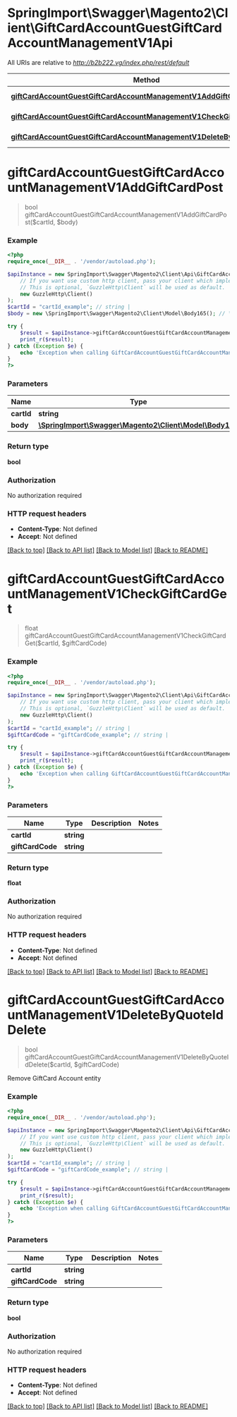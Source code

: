 # SpringImport\Swagger\Magento2\Client\GiftCardAccountGuestGiftCardAccountManagementV1Api

All URIs are relative to *http://b2b222.vg/index.php/rest/default*

Method | HTTP request | Description
------------- | ------------- | -------------
[**giftCardAccountGuestGiftCardAccountManagementV1AddGiftCardPost**](GiftCardAccountGuestGiftCardAccountManagementV1Api.md#giftCardAccountGuestGiftCardAccountManagementV1AddGiftCardPost) | **POST** /V1/carts/guest-carts/{cartId}/giftCards | 
[**giftCardAccountGuestGiftCardAccountManagementV1CheckGiftCardGet**](GiftCardAccountGuestGiftCardAccountManagementV1Api.md#giftCardAccountGuestGiftCardAccountManagementV1CheckGiftCardGet) | **GET** /V1/carts/guest-carts/{cartId}/checkGiftCard/{giftCardCode} | 
[**giftCardAccountGuestGiftCardAccountManagementV1DeleteByQuoteIdDelete**](GiftCardAccountGuestGiftCardAccountManagementV1Api.md#giftCardAccountGuestGiftCardAccountManagementV1DeleteByQuoteIdDelete) | **DELETE** /V1/carts/guest-carts/{cartId}/giftCards/{giftCardCode} | 


# **giftCardAccountGuestGiftCardAccountManagementV1AddGiftCardPost**
> bool giftCardAccountGuestGiftCardAccountManagementV1AddGiftCardPost($cartId, $body)





### Example
```php
<?php
require_once(__DIR__ . '/vendor/autoload.php');

$apiInstance = new SpringImport\Swagger\Magento2\Client\Api\GiftCardAccountGuestGiftCardAccountManagementV1Api(
    // If you want use custom http client, pass your client which implements `GuzzleHttp\ClientInterface`.
    // This is optional, `GuzzleHttp\Client` will be used as default.
    new GuzzleHttp\Client()
);
$cartId = "cartId_example"; // string | 
$body = new \SpringImport\Swagger\Magento2\Client\Model\Body165(); // \SpringImport\Swagger\Magento2\Client\Model\Body165 | 

try {
    $result = $apiInstance->giftCardAccountGuestGiftCardAccountManagementV1AddGiftCardPost($cartId, $body);
    print_r($result);
} catch (Exception $e) {
    echo 'Exception when calling GiftCardAccountGuestGiftCardAccountManagementV1Api->giftCardAccountGuestGiftCardAccountManagementV1AddGiftCardPost: ', $e->getMessage(), PHP_EOL;
}
?>
```

### Parameters

Name | Type | Description  | Notes
------------- | ------------- | ------------- | -------------
 **cartId** | **string**|  |
 **body** | [**\SpringImport\Swagger\Magento2\Client\Model\Body165**](../Model/Body165.md)|  | [optional]

### Return type

**bool**

### Authorization

No authorization required

### HTTP request headers

 - **Content-Type**: Not defined
 - **Accept**: Not defined

[[Back to top]](#) [[Back to API list]](../../README.md#documentation-for-api-endpoints) [[Back to Model list]](../../README.md#documentation-for-models) [[Back to README]](../../README.md)

# **giftCardAccountGuestGiftCardAccountManagementV1CheckGiftCardGet**
> float giftCardAccountGuestGiftCardAccountManagementV1CheckGiftCardGet($cartId, $giftCardCode)





### Example
```php
<?php
require_once(__DIR__ . '/vendor/autoload.php');

$apiInstance = new SpringImport\Swagger\Magento2\Client\Api\GiftCardAccountGuestGiftCardAccountManagementV1Api(
    // If you want use custom http client, pass your client which implements `GuzzleHttp\ClientInterface`.
    // This is optional, `GuzzleHttp\Client` will be used as default.
    new GuzzleHttp\Client()
);
$cartId = "cartId_example"; // string | 
$giftCardCode = "giftCardCode_example"; // string | 

try {
    $result = $apiInstance->giftCardAccountGuestGiftCardAccountManagementV1CheckGiftCardGet($cartId, $giftCardCode);
    print_r($result);
} catch (Exception $e) {
    echo 'Exception when calling GiftCardAccountGuestGiftCardAccountManagementV1Api->giftCardAccountGuestGiftCardAccountManagementV1CheckGiftCardGet: ', $e->getMessage(), PHP_EOL;
}
?>
```

### Parameters

Name | Type | Description  | Notes
------------- | ------------- | ------------- | -------------
 **cartId** | **string**|  |
 **giftCardCode** | **string**|  |

### Return type

**float**

### Authorization

No authorization required

### HTTP request headers

 - **Content-Type**: Not defined
 - **Accept**: Not defined

[[Back to top]](#) [[Back to API list]](../../README.md#documentation-for-api-endpoints) [[Back to Model list]](../../README.md#documentation-for-models) [[Back to README]](../../README.md)

# **giftCardAccountGuestGiftCardAccountManagementV1DeleteByQuoteIdDelete**
> bool giftCardAccountGuestGiftCardAccountManagementV1DeleteByQuoteIdDelete($cartId, $giftCardCode)



Remove GiftCard Account entity

### Example
```php
<?php
require_once(__DIR__ . '/vendor/autoload.php');

$apiInstance = new SpringImport\Swagger\Magento2\Client\Api\GiftCardAccountGuestGiftCardAccountManagementV1Api(
    // If you want use custom http client, pass your client which implements `GuzzleHttp\ClientInterface`.
    // This is optional, `GuzzleHttp\Client` will be used as default.
    new GuzzleHttp\Client()
);
$cartId = "cartId_example"; // string | 
$giftCardCode = "giftCardCode_example"; // string | 

try {
    $result = $apiInstance->giftCardAccountGuestGiftCardAccountManagementV1DeleteByQuoteIdDelete($cartId, $giftCardCode);
    print_r($result);
} catch (Exception $e) {
    echo 'Exception when calling GiftCardAccountGuestGiftCardAccountManagementV1Api->giftCardAccountGuestGiftCardAccountManagementV1DeleteByQuoteIdDelete: ', $e->getMessage(), PHP_EOL;
}
?>
```

### Parameters

Name | Type | Description  | Notes
------------- | ------------- | ------------- | -------------
 **cartId** | **string**|  |
 **giftCardCode** | **string**|  |

### Return type

**bool**

### Authorization

No authorization required

### HTTP request headers

 - **Content-Type**: Not defined
 - **Accept**: Not defined

[[Back to top]](#) [[Back to API list]](../../README.md#documentation-for-api-endpoints) [[Back to Model list]](../../README.md#documentation-for-models) [[Back to README]](../../README.md)


